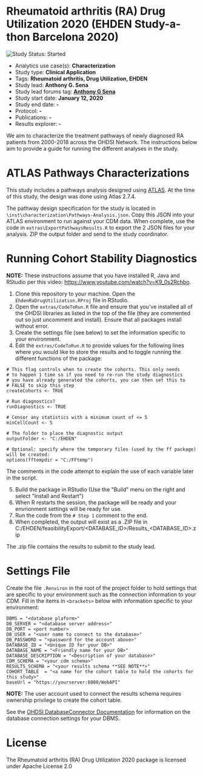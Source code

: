 Rheumatoid arthritis (RA) Drug Utilization 2020 (EHDEN Study-a-thon Barcelona 2020)
=============

<img src="https://img.shields.io/badge/Study%20Status-Started-blue.svg" alt="Study Status: Started">

- Analytics use case(s): **Characterization**
- Study type: **Clinical Application**
- Tags: **Rheumatoid arthritis, Drug Utilization, EHDEN**
- Study lead: **Anthony G. Sena**
- Study lead forums tag: **[Anthony G Sena](https://forums.ohdsi.org/u/anthonysena/)**
- Study start date: **January 12, 2020**
- Study end date: **-**
- Protocol: **-**
- Publications: **-**
- Results explorer: **-**

We aim to characterize the treatment pathways of newly diagnosed RA patients from 2000-2018 across the OHDSI Network. The instructions below aim to provide a guide for running the different analyses in the study.

ATLAS Pathways Characterizations
================================

This study includes a pathways analysis designed using [ATLAS](https://github.com/OHDSI/Atlas). At the time of this study, the design was done using Atlas 2.7.4. 

The pathway design specification for the study is located in `\inst\characterization\Pathways-Analysis.json`. Copy this JSON into your ATLAS environment to run against your CDM data. When complete, use the code in `extras\ExportPathwaysResults.R` to export the 2 JSON files for your analysis. ZIP the output folder and send to the study coordinator.

Running Cohort Stability Diagnostics
====================================

**NOTE:** These instructions assume that you have installed R, Java and RStudio per this video: https://www.youtube.com/watch?v=K9_0s2Rchbo.

1. Clone this repository to your machine. Open the `EhdenRaDrugUtilization.RProj` file in RStudio.
2. Open the `extras/CodeToRun.R` file and ensure that you've installed all of the OHDSI libraries as listed in the top of the file (they are commented out so just uncomment and install). Ensure that all packages install without error.
3. Create the settings file (see below) to set the information specific to your environment.
4. Edit the `extras/CodeToRun.R` to provide values for the following lines where you would like to store the results and to toggle running the different functions of the package:

````
# This flag controls when to create the cohorts. This only needs
# to happen 1 time so if you need to re-run the study diagnostics
# you have already generated the cohorts, you can then set this to 
# FALSE to skip this step
createCohorts <- TRUE

# Run diagnostics?
runDiagnostics <- TRUE

# Censor any statistics with a minimum count of <= 5
minCellCount <- 5

# The folder to place the diagnostic output
outputFolder <- "C:/EHDEN"

# Optional: specify where the temporary files (used by the ff package) will be created:
options(fftempdir = "C:/FFtemp")
````

The comments in the code attempt to explain the use of each variable later in the script.


5. Build the package in RStudio (Use the "Build" menu on the right and select "Install and Restart")
6. When R restarts the session, the package will be ready and your envrionment settings will be ready for use.
7. Run the code from the `# Step 1` comment to the end.
8. When completed, the output will exist as a .ZIP file in C:/EHDEN/feasibilityExport/<DATABASE_ID>/Results_<DATABASE_ID>.zip

The .zip file contains the results to submit to the study lead.

Settings File
=============

Create the file `.Renviron` in the root of the project folder to hold settings that are specific to your environment such as the connection information to your CDM. Fill in the items in `<brackets>` below with information specific to your environment:

````
DBMS = "<database plaform>"
DB_SERVER = "<database server address>"
DB_PORT = <port number>
DB_USER = "<user name to connect to the database>"
DB_PASSWORD = "<password for the account above>"
DATABASE_ID = "<Unique ID for your DB>"
DATABASE_NAME = "<Friendly name for your DB>"
DATABASE_DESCRIPTION = "<Description of your database>"
CDM_SCHEMA = "<your cdm schema>"
RESULTS_SCHEMA = "<your results schema **SEE NOTE**>"
COHORT_TABLE  = "<a name for the cohort table to hold the cohorts for this study>"
baseUrl = "https://yourserver:8080/WebAPI"
````
**NOTE:** The user account used to connect the results schema requires ownership privilege to create the cohort table.

See the [OHDSI DatabaseConnector Documentation](http://ohdsi.github.io/DatabaseConnector/) for information on the database connection settings for your DBMS.

License
=======

The Rheumatoid arthritis (RA) Drug Utilization 2020 package is licensed under Apache License 2.0
